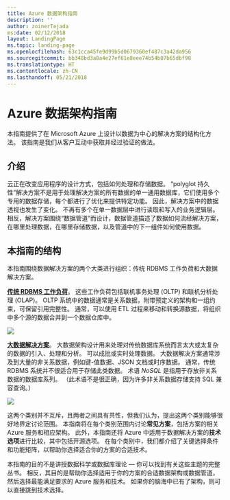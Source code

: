 ```yaml
---
title: Azure 数据架构指南
description: ''
author: zoinerTejada
ms:date: 02/12/2018
layout: LandingPage
ms.topic: landing-page
ms.openlocfilehash: 63c1cca45fe9d99b5d0679360ef487c3a42da956
ms.sourcegitcommit: bb348bd3a8a4e27ef61e8eee74b54b07b65dbf98
ms.translationtype: HT
ms.contentlocale: zh-CN
ms.lasthandoff: 05/21/2018
---
```

# <a name="azure-data-architecture-guide"></a>Azure 数据架构指南

本指南提供了在 Microsoft Azure 上设计以数据为中心的解决方案的结构化方法。 该指南是我们从客户互动中获取并经过验证的做法。

## <a name="introduction"></a>介绍

云正在改变应用程序的设计方式，包括如何处理和存储数据。 “polyglot 持久性”解决方案不是用于处理解决方案的所有数据的单一通用数据库，它们使用多个专用的数据存储，每个都进行了优化来提供特定功能。 因此，解决方案中的数据透视也发生了变化。 不再有多个在单一数据层中进行读取和写入的业务逻辑层。 相反，解决方案围绕“数据管道”而设计，数据管道描述了数据如何流经解决方案，在哪里处理数据，在哪里存储数据，以及管道中的下一组件如何使用数据。 

## <a name="how-this-guide-is-structured"></a>本指南的结构

本指南围绕数据解决方案的两个大类进行组织：传统 RDBMS 工作负荷和大数据解决方案。 

**[传统 RDBMS 工作负荷](./relational-data/index.md)**。 这些工作负荷包括联机事务处理 (OLTP) 和联机分析处理 (OLAP)。 OLTP 系统中的数据通常是关系数据，附带预定义的架构和一组约束，可保留引用完整性。 通常，可以使用 ETL 过程来移动和转换源数据，将组织中多个源的数据合并到一个数据仓库中。

![](./images/guide-rdbms.svg)

**[大数据解决方案](./big-data/index.md)**。 大数据架构设计用来处理对传统数据库系统而言太大或太复杂的数据的引入、处理和分析。 可以成批或实时处理数据。 大数据解决方案通常涉及到大量的非关系数据，例如键-值数据、JSON 文档或时序数据。 通常，传统 RDBMS 系统并不很适合用于存储此类数据。 术语 *NoSQL* 是指用于存放非关系数据的数据库系列。 （此术语不是很正确，因为许多非关系数据存储支持 SQL 兼容查询。）

![](./images/guide-big-data.svg)

这两个类别并不互斥，且两者之间具有共性，但我们认为，提出这两个类别能够很好地界定讨论范围。 本指南将在每个类别范围内讨论**常见方案**，包括方案的相关 Azure 服务和相应架构。 此外，本指南还将 Azure 中适用于数据解决方案的**技术选项**进行比较，其中包括开源选项。 在每个类别中，我们都介绍了关键选择条件和功能矩阵，以帮助你选择适合你的方案的合适技术。 

本指南的目的不是讲授数据科学或数据库理论 &mdash; 你可以找到有关这些主题的完整丛书。 相反，其目的是帮助你选择适用于你的方案的合适数据架构或数据管道，然后选择最能满足要求的 Azure 服务和技术。 如果你的脑海中已有了架构，则可以直接跳到技术选择。
